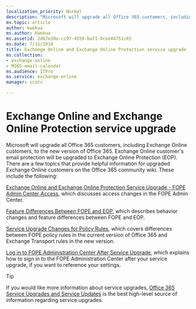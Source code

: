 ```yaml
---
localization_priority: Normal
description: "Microsoft will upgrade all Office 365 customers, including Exchange Online customers, to the new version of Office 365. Exchange Online customer's email protection will be upgraded to Exchange Online Protection (EOP). There are a few topics that provide helpful information for upgraded Exchange Online customers on the Office 365 community wiki. These include the following:"
ms.topic: article
author: kwekua
ms.author: kwekua
ms.assetid: 2d67e30a-cc97-4559-baf1-8cee44751c65
ms.date: 7/11/2018
title: Exchange Online and Exchange Online Protection service upgrade
ms.collection: 
- exchange-online
- M365-email-calendar
ms.audience: ITPro
ms.service: exchange-online
manager: scotv

---
```


# Exchange Online and Exchange Online Protection service upgrade

Microsoft will upgrade all Office 365 customers, including Exchange Online customers, to the new version of Office 365. Exchange Online customer's email protection will be upgraded to Exchange Online Protection (EOP). There are a few topics that provide helpful information for upgraded Exchange Online customers on the Office 365 community wiki. These include the following:

[Exchange Online and Exchange Online Protection Service Upgrade - FOPE Admin Center Access](https://go.microsoft.com/fwlink/p/?LinkId=283968), which discusses access changes in the FOPE Admin Center.

[Feature Differences Between FOPE and EOP](https://go.microsoft.com/fwlink/p/?LinkId=283975), which describes behavior changes and feature differences between FOPE and EOP.

[Service Upgrade Changes for Policy Rules](https://go.microsoft.com/fwlink/p/?LinkId=283969), which covers differences between FOPE policy rules in the current version of Office 365 and Exchange Transport rules in the new version.

[Log in to FOPE Administration Center After Service Upgrade](https://go.microsoft.com/fwlink/p/?LinkId=285359), which explains how to sign in to the FOPE Administration Center after your service upgrade, if you want to reference your settings.

> [!TIP]
> If you would like more information about service upgrades, [Office 365 Service Upgrades and Service Updates](https://go.microsoft.com/fwlink/p/?LinkID=282327) is the best high-level source of information regarding service upgrades.



